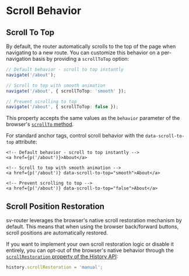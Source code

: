 # Scroll Behavior

## Scroll To Top

By default, the router automatically scrolls to the top of the page when navigating to a new route. You can customize this behavior on a per-navigation basis by providing a `scrollToTop` option:

```ts
// Default behavior - scroll to top instantly
navigate('/about');

// Scroll to top with smooth animation
navigate('/about', { scrollToTop: 'smooth' });

// Prevent scrolling to top
navigate('/about', { scrollToTop: false });
```

This property accepts the same values as the `behavior` parameter of the browser's [`scrollTo` method](https://developer.mozilla.org/en-US/docs/Web/API/Window/scrollTo#parameters).

For standard anchor tags, control scroll behavior with the `data-scroll-to-top` attribute:

```svelte
<!-- Default behavior - scroll to top instantly -->
<a href={p('/about')}>About</a>

<!-- Scroll to top with smooth animation -->
<a href={p('/about')} data-scroll-to-top="smooth">About</a>

<!-- Prevent scrolling to top -->
<a href={p('/about')} data-scroll-to-top="false">About</a>
```

## Scroll Position Restoration

sv-router leverages the browser's native scroll restoration mechanism by default. This means that when using the browser back/forward buttons, scroll positions are automatically restored.

If you want to implement your own scroll restoration logic or disable it entirely, you can opt-out of the browser's native behavior through the [`scrollRestoration` property of the History API](https://developer.mozilla.org/en-US/docs/Web/API/History/scrollRestoration):

```ts
history.scrollRestoration = 'manual';
```
